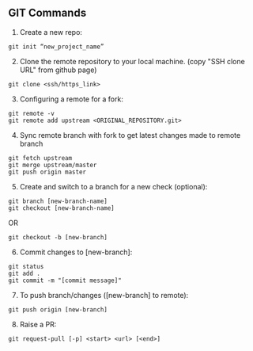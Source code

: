 ## GIT Commands


1. Create a new repo:
  ```
  git init “new_project_name”
  ```
2. Clone the remote repository to your local machine. (copy "SSH clone URL" from github page)
  ```
  git clone <ssh/https_link>
  ```
3.	Configuring a remote for a fork:
  ```
  git remote -v
  git remote add upstream <ORIGINAL_REPOSITORY.git>
  ```
4.  Sync remote branch with fork to get latest changes made to remote branch
  ```
  git fetch upstream
  git merge upstream/master
  git push origin master
  ```
5.	Create and switch to a branch for a new check (optional):
  ```
  git branch [new-branch-name]
  git checkout [new-branch-name]
  ```
  OR
  ```
  git checkout -b [new-branch]
  ```
6.	Commit changes to [new-branch]:
  ```
  git status
  git add .
  git commit -m "[commit message]"
  ```
7.	To push branch/changes ([new-branch] to remote):
  ```
  git push origin [new-branch]
  ```
8. Raise a PR:
  ```
  git request-pull [-p] <start> <url> [<end>]
  ```
